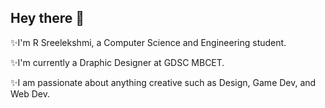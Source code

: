## Hey there 👋
✨I'm R Sreelekshmi, a Computer Science and Engineering student. 

✨I'm currently a Draphic Designer at GDSC MBCET. 

✨I am passionate about anything creative such as Design, Game Dev, and Web Dev.


<!--
**Reez07/Reez07** is a ✨ _special_ ✨ repository because its `README.md` (this file) appears on your GitHub profile.

Here are some ideas to get you started:

- 🔭 I’m currently working on ...
- 🌱 I’m currently learning ...
- 👯 I’m looking to collaborate on ...
- 🤔 I’m looking for help with ...
- 💬 Ask me about ...
- 📫 How to reach me: ...
- 😄 Pronouns: ...
- ⚡ Fun fact: ...
-->
